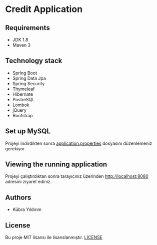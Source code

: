 # Credit Application

## Requirements
* JDK 1.8
* Maven 3

## Technology stack
* Spring Boot
* Spring Data Jpa
* Spring Security
* Thymeleaf
* Hibernate
* PostreSQL
* Lombok
* jQuery
* Bootstrap

## Set up MySQL
Projeyi indirdikten sonra  [application.properties](https://github.com/kbryldrm1673/CreditApplication/blob/master/springboot-credit-app/src/main/resources/application.properties) dosyasını düzenlemeniz gerekiyor.

## Viewing the running application
Projeyi çalıştırdıktan sonra tarayıcınız üzerinden [http://localhost:8080](http://localhost:8080) adresini ziyaret ediniz. 

## Authors
* Kübra Yıldırım 

## License
Bu proje MIT lisansı ile lisanslanmıştır. [LICENSE](https://github.com/kbryldrm1673/CreditApplication/blob/master/LICENSE)
